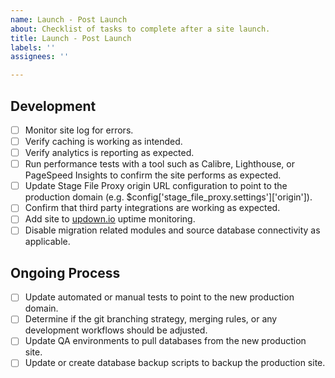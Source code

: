 ```yaml
---
name: Launch - Post Launch
about: Checklist of tasks to complete after a site launch.
title: Launch - Post Launch
labels: ''
assignees: ''

---
```

<!-- ### PORT THIS INTO A K8S DEPLOYED SERVICE ### -->

<!-- Please check off line-items as they are completed and leave notes if necessary. -->
<!-- If an item is not relevant to this project, [strike it out](https://docs.github.com/en/github/writing-on-github/basic-writing-and-formatting-syntax#styling-text) -->
<!-- (e.g. `~~Not relevant item~~`) or remove it. If child tickets are created for -->
<!-- any line-item, please update this description to include references to them. -->

## Development

- [ ] Monitor site log for errors.
- [ ] Verify caching is working as intended.
- [ ] Verify analytics is reporting as expected.
- [ ] Run performance tests with a tool such as Calibre, Lighthouse, or PageSpeed Insights to confirm the site performs as expected.
- [ ] Update Stage File Proxy origin URL configuration to point to the production domain (e.g. $config['stage_file_proxy.settings']['origin']).
- [ ] Confirm that third party integrations are working as expected.
- [ ] Add site to [updown.io](https://updown.io) uptime monitoring.
- [ ] Disable migration related modules and source database connectivity as applicable.

## Ongoing Process

- [ ] Update automated or manual tests to point to the new production domain.
- [ ] Determine if the git branching strategy, merging rules, or any development workflows should be adjusted.
- [ ] Update QA environments to pull databases from the new production site.
- [ ] Update or create database backup scripts to backup the production site.
